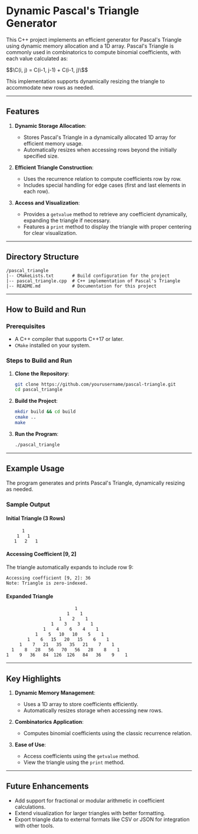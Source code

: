 # Dynamic Pascal's Triangle Generator

This C++ project implements an efficient generator for Pascal's Triangle using dynamic memory allocation and a 1D array. Pascal's Triangle is commonly used in combinatorics to compute binomial coefficients, with each value calculated as:

$$\C(i, j) = C(i-1, j-1) + C(i-1, j)\$$

This implementation supports dynamically resizing the triangle to accommodate new rows as needed.

---

## Features
1. **Dynamic Storage Allocation**:
   - Stores Pascal's Triangle in a dynamically allocated 1D array for efficient memory usage.
   - Automatically resizes when accessing rows beyond the initially specified size.

2. **Efficient Triangle Construction**:
   - Uses the recurrence relation to compute coefficients row by row.
   - Includes special handling for edge cases (first and last elements in each row).

3. **Access and Visualization**:
   - Provides a `getvalue` method to retrieve any coefficient dynamically, expanding the triangle if necessary.
   - Features a `print` method to display the triangle with proper centering for clear visualization.

---

## Directory Structure
```
/pascal_triangle
|-- CMakeLists.txt       # Build configuration for the project
|-- pascal_triangle.cpp  # C++ implementation of Pascal's Triangle
|-- README.md            # Documentation for this project
```

---

## How to Build and Run
### **Prerequisites**
- A C++ compiler that supports C++17 or later.
- `CMake` installed on your system.

### **Steps to Build and Run**
1. **Clone the Repository**:
   ```bash
   git clone https://github.com/yourusername/pascal-triangle.git
   cd pascal_triangle
   ```

2. **Build the Project**:
   ```bash
   mkdir build && cd build
   cmake ..
   make
   ```

3. **Run the Program**:
   ```bash
   ./pascal_triangle
   ```

---

## Example Usage
The program generates and prints Pascal's Triangle, dynamically resizing as needed.

### **Sample Output**
#### **Initial Triangle (3 Rows)**
```plaintext
      1
    1   1
   1   2   1
```

#### **Accessing Coefficient [9, 2]**
The triangle automatically expands to include row 9:
```plaintext
Accessing coefficient [9, 2]: 36
Note: Triangle is zero-indexed.
```

#### **Expanded Triangle**
```plaintext
                          1
                       1    1
                    1    2    1
                 1    3    3    1
              1    4    6    4    1
           1    5   10   10    5    1
        1    6   15   20   15    6    1
     1    7   21   35   35   21    7    1
  1    8   28   56   70   56   28    8    1
1    9   36   84  126  126   84   36    9    1
```

---

## Key Highlights
1. **Dynamic Memory Management**:
   - Uses a 1D array to store coefficients efficiently.
   - Automatically resizes storage when accessing new rows.

2. **Combinatorics Application**:
   - Computes binomial coefficients using the classic recurrence relation.

3. **Ease of Use**:
   - Access coefficients using the `getvalue` method.
   - View the triangle using the `print` method.

---

## Future Enhancements
- Add support for fractional or modular arithmetic in coefficient calculations.
- Extend visualization for larger triangles with better formatting.
- Export triangle data to external formats like CSV or JSON for integration with other tools.